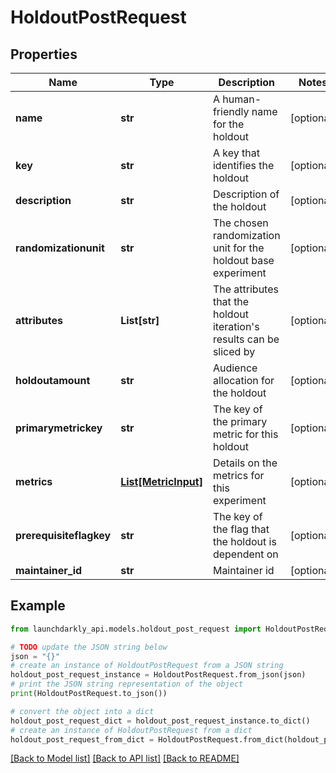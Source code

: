 # HoldoutPostRequest


## Properties

Name | Type | Description | Notes
------------ | ------------- | ------------- | -------------
**name** | **str** | A human-friendly name for the holdout | [optional] 
**key** | **str** | A key that identifies the holdout | [optional] 
**description** | **str** | Description of the holdout | [optional] 
**randomizationunit** | **str** | The chosen randomization unit for the holdout base experiment | [optional] 
**attributes** | **List[str]** | The attributes that the holdout iteration&#39;s results can be sliced by | [optional] 
**holdoutamount** | **str** | Audience allocation for the holdout | [optional] 
**primarymetrickey** | **str** | The key of the primary metric for this holdout | [optional] 
**metrics** | [**List[MetricInput]**](MetricInput.md) | Details on the metrics for this experiment | [optional] 
**prerequisiteflagkey** | **str** | The key of the flag that the holdout is dependent on | [optional] 
**maintainer_id** | **str** | Maintainer id | [optional] 

## Example

```python
from launchdarkly_api.models.holdout_post_request import HoldoutPostRequest

# TODO update the JSON string below
json = "{}"
# create an instance of HoldoutPostRequest from a JSON string
holdout_post_request_instance = HoldoutPostRequest.from_json(json)
# print the JSON string representation of the object
print(HoldoutPostRequest.to_json())

# convert the object into a dict
holdout_post_request_dict = holdout_post_request_instance.to_dict()
# create an instance of HoldoutPostRequest from a dict
holdout_post_request_from_dict = HoldoutPostRequest.from_dict(holdout_post_request_dict)
```
[[Back to Model list]](../README.md#documentation-for-models) [[Back to API list]](../README.md#documentation-for-api-endpoints) [[Back to README]](../README.md)


